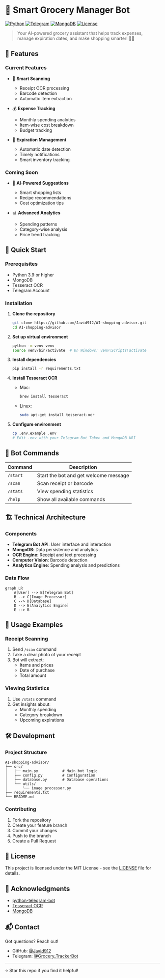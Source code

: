 # 🛒 Smart Grocery Manager Bot

[![Python](https://img.shields.io/badge/Python-3.9%2B-blue.svg)](https://www.python.org/downloads/)
[![Telegram](https://img.shields.io/badge/Telegram-Bot-blue.svg)](https://core.telegram.org/bots)
[![MongoDB](https://img.shields.io/badge/MongoDB-4.6%2B-green.svg)](https://www.mongodb.com/)
[![License](https://img.shields.io/badge/License-MIT-yellow.svg)](LICENSE)

> Your AI-powered grocery assistant that helps track expenses, manage expiration dates, and make shopping smarter! 🤖✨

## 🌟 Features

### Current Features
- 📸 **Smart Scanning**
  - Receipt OCR processing
  - Barcode detection
  - Automatic item extraction
  
- 💰 **Expense Tracking**
  - Monthly spending analytics
  - Item-wise cost breakdown
  - Budget tracking
  
- 📅 **Expiration Management**
  - Automatic date detection
  - Timely notifications
  - Smart inventory tracking

### Coming Soon
- 🤖 **AI-Powered Suggestions**
  - Smart shopping lists
  - Recipe recommendations
  - Cost optimization tips
  
- 📊 **Advanced Analytics**
  - Spending patterns
  - Category-wise analysis
  - Price trend tracking

## 🚀 Quick Start

### Prerequisites
- Python 3.9 or higher
- MongoDB
- Tesseract OCR
- Telegram Account

### Installation

1. **Clone the repository**
   ```bash
   git clone https://github.com/Javid912/AI-shopping-advisor.git
   cd AI-shopping-advisor
   ```

2. **Set up virtual environment**
   ```bash
   python -m venv venv
   source venv/bin/activate  # On Windows: venv\Scripts\activate
   ```

3. **Install dependencies**
   ```bash
   pip install -r requirements.txt
   ```

4. **Install Tesseract OCR**
   - Mac:
     ```bash
     brew install tesseract
     ```
   - Linux:
     ```bash
     sudo apt-get install tesseract-ocr
     ```

5. **Configure environment**
   ```bash
   cp .env.example .env
   # Edit .env with your Telegram Bot Token and MongoDB URI
   ```

## 🤖 Bot Commands

| Command | Description |
|---------|-------------|
| `/start` | Start the bot and get welcome message |
| `/scan`  | Scan receipt or barcode |
| `/stats` | View spending statistics |
| `/help`  | Show all available commands |

## 🏗️ Technical Architecture

### Components
- **Telegram Bot API**: User interface and interaction
- **MongoDB**: Data persistence and analytics
- **OCR Engine**: Receipt and text processing
- **Computer Vision**: Barcode detection
- **Analytics Engine**: Spending analysis and predictions

### Data Flow
```mermaid
graph LR
    A[User] --> B[Telegram Bot]
    B --> C[Image Processor]
    C --> D[Database]
    D --> E[Analytics Engine]
    E --> B
```

## 📱 Usage Examples

### Receipt Scanning
1. Send `/scan` command
2. Take a clear photo of your receipt
3. Bot will extract:
   - Items and prices
   - Date of purchase
   - Total amount

### Viewing Statistics
1. Use `/stats` command
2. Get insights about:
   - Monthly spending
   - Category breakdown
   - Upcoming expirations

## 🛠️ Development

### Project Structure
```
AI-shopping-advisor/
├── src/
│   ├── main.py           # Main bot logic
│   ├── config.py         # Configuration
│   ├── database.py       # Database operations
│   └── utils/
│       └── image_processor.py
├── requirements.txt
└── README.md
```

### Contributing
1. Fork the repository
2. Create your feature branch
3. Commit your changes
4. Push to the branch
5. Create a Pull Request

## 📄 License

This project is licensed under the MIT License - see the [LICENSE](LICENSE) file for details.

## 🙏 Acknowledgments

- [python-telegram-bot](https://python-telegram-bot.org/)
- [Tesseract OCR](https://github.com/tesseract-ocr/tesseract)
- [MongoDB](https://www.mongodb.com/)

## 📬 Contact

Got questions? Reach out!
- GitHub: [@Javid912](https://github.com/Javid912)
- Telegram: [@Grocery_TrackerBot](https://t.me/Grocery_TrackerBot)

---
⭐️ Star this repo if you find it helpful!
